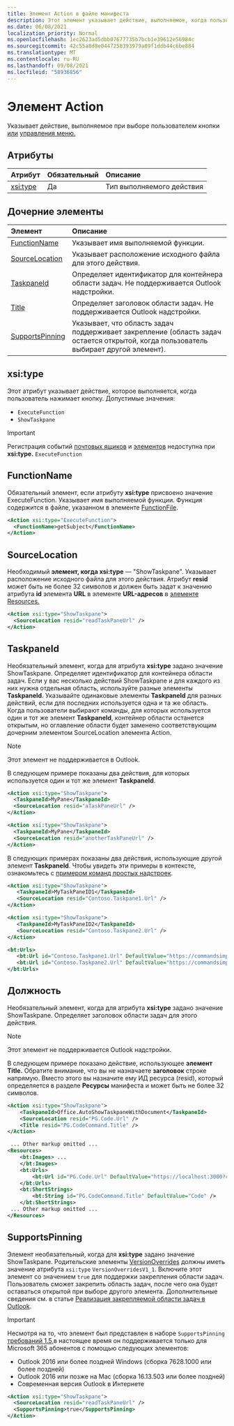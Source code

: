 ```yaml
---
title: Элемент Action в файле манифеста
description: Этот элемент указывает действие, выполняемое, когда пользователь выбирает кнопку или элемент управления меню.
ms.date: 06/08/2021
localization_priority: Normal
ms.openlocfilehash: 1ec2623ad5dbb07677735b7bcb1e39612e56984c
ms.sourcegitcommit: 42c55a8d8e0447258393979a09f1ddb44c6be884
ms.translationtype: MT
ms.contentlocale: ru-RU
ms.lasthandoff: 09/08/2021
ms.locfileid: "58936856"
---
```

# <a name="action-element"></a>Элемент Action

Указывает действие, выполняемое при выборе пользователем кнопки [или](control.md#button-control) [управления меню.](control.md#menu-dropdown-button-controls)

## <a name="attributes"></a>Атрибуты

|  Атрибут  |  Обязательный  |  Описание  |
|:-----|:-----|:-----|
|  [xsi:type](#xsitype)  |  Да  | Тип выполняемого действия|

## <a name="child-elements"></a>Дочерние элементы

|  Элемент |  Описание  |
|:-----|:-----|
|  [FunctionName](#functionname) |    Указывает имя выполняемой функции. |
|  [SourceLocation](#sourcelocation) |    Указывает расположение исходного файла для этого действия. |
|  [TaskpaneId](#taskpaneid) | Определяет идентификатор для контейнера области задач. Не поддерживается Outlook надстройки.|
|  [Title](#title) | Определяет заголовок области задач. Не поддерживается Outlook надстройки.|
|  [SupportsPinning](#supportspinning) | Указывает, что область задач поддерживает закрепление (область задач остается открытой, когда пользователь выбирает другой элемент).|

## <a name="xsitype"></a>xsi:type

Этот атрибут указывает действие, которое выполняется, когда пользователь нажимает кнопку. Допустимые значения:

- `ExecuteFunction`
- `ShowTaskpane`

> [!IMPORTANT]
> Регистрация событий [почтовых ящиков](../objectmodel/preview-requirement-set/office.context.mailbox.md#events) и [элементов](../objectmodel/preview-requirement-set/office.context.mailbox.item.md#events) недоступна при **xsi:type.** `ExecuteFunction`

## <a name="functionname"></a>FunctionName

Обязательный элемент, если атрибуту **xsi:type** присвоено значение ExecuteFunction. Указывает имя выполняемой функции. Функция содержится в файле, указанном в элементе [FunctionFile](functionfile.md).

```xml
<Action xsi:type="ExecuteFunction">
  <FunctionName>getSubject</FunctionName>
</Action>
```

## <a name="sourcelocation"></a>SourceLocation

Необходимый **элемент, когда xsi:type** — "ShowTaskpane". Указывает расположение исходного файла для этого действия. Атрибут **resid** может быть не более 32 символов и должен быть задат к значению атрибута **id** элемента **URL** в элементе **URL-адресов** в [элементе Resources.](resources.md)

```xml
<Action xsi:type="ShowTaskpane">
  <SourceLocation resid="readTaskPaneUrl" />
</Action>
```  

## <a name="taskpaneid"></a>TaskpaneId

Необязательный элемент, когда для атрибута **xsi:type** задано значение ShowTaskpane. Определяет идентификатор для контейнера области задач. Если у вас несколько действий ShowTaskpane и для каждого из них нужна отдельная область, используйте разные элементы **TaskpaneId**. Указывайте одинаковые элементы **TaskpaneId** для разных действий, если для последних используется одна и та же область. Когда пользователи выбирают команды, для которых используется один и тот же элемент **TaskpaneId**, контейнер области останется открытым, но оглавление области будет заменено соответствующим дочерним элементом SourceLocation элемента Action.

> [!NOTE]
> Этот элемент не поддерживается в Outlook.

В следующем примере показаны два действия, для которых используется один и тот же элемент **TaskpaneId**.

```xml
<Action xsi:type="ShowTaskpane">
  <TaskpaneId>MyPane</TaskpaneId>
  <SourceLocation resid="aTaskPaneUrl" />
</Action>

<Action xsi:type="ShowTaskpane">
  <TaskpaneId>MyPane</TaskpaneId>
  <SourceLocation resid="anotherTaskPaneUrl" />
</Action>
```  

В следующих примерах показаны два действия, использующие другой элемент **TaskpaneId**. Чтобы увидеть эти примеры в контексте, ознакомьтесь с [примером команд простых надстроек](https://github.com/OfficeDev/Office-Add-in-Commands-Samples/blob/master/Simple/Manifest/SimpleAddin.xml).

```xml
<Action xsi:type="ShowTaskpane">
   <TaskpaneId>MyTaskPaneID1</TaskpaneId>
   <SourceLocation resid="Contoso.Taskpane1.Url" />
</Action>

<Action xsi:type="ShowTaskpane">
   <TaskpaneId>MyTaskPaneID2</TaskpaneId>
   <SourceLocation resid="Contoso.Taskpane2.Url" />
</Action>
```  

```xml
<bt:Urls>
   <bt:Url id="Contoso.Taskpane1.Url" DefaultValue="https://commandsimple.azurewebsites.net/Taskpane.html" />
   <bt:Url id="Contoso.Taskpane2.Url" DefaultValue="https://commandsimple.azurewebsites.net/Taskpane2.html" />
</bt:Urls>
```  

## <a name="title"></a>Должность

Необязательный элемент, когда для атрибута **xsi:type** задано значение ShowTaskpane. Определяет заголовок области задач для этого действия.

> [!NOTE]
> Этот элемент не поддерживается Outlook надстройки.

В следующем примере показано действие, использующее **элемент Title.** Обратите внимание, что вы не назначаете **заголовок** строке напрямую. Вместо этого вы назначите ему ИД ресурса (resid), который определяется в разделе **Ресурсы** манифеста и может быть не более 32 символов.

```xml
<Action xsi:type="ShowTaskpane">
    <TaskpaneId>Office.AutoShowTaskpaneWithDocument</TaskpaneId>
    <SourceLocation resid="PG.Code.Url" />
    <Title resid="PG.CodeCommand.Title" />
</Action>

 ... Other markup omitted ...
<Resources>
    <bt:Images> ...
    </bt:Images>
    <bt:Urls>
        <bt:Url id="PG.Code.Url" DefaultValue="https://localhost:3000?commands=1" />
    </bt:Urls>
    <bt:ShortStrings>
        <bt:String id="PG.CodeCommand.Title" DefaultValue="Code" />
    </bt:ShortStrings>
 ... Other markup omitted ...
</Resources>
```

## <a name="supportspinning"></a>SupportsPinning

Элемент необязательный, когда для **xsi:type** задано значение ShowTaskpane. Родительские элементы [VersionOverrides](versionoverrides.md) должны иметь значение атрибута `xsi:type` `VersionOverridesV1_1`. Включите этот элемент со значением `true` для поддержки закрепления области задач. Пользователь сможет закрепить область задач, после чего она будет оставаться открытой при выборе другого элемента. Дополнительные сведения см. в статье [Реализация закрепляемой области задач в Outlook](../../outlook/pinnable-taskpane.md).

> [!IMPORTANT]
> Несмотря на то, что элемент был представлен в наборе `SupportsPinning` [требований 1.5,](../objectmodel/requirement-set-1.5/outlook-requirement-set-1.5.md)в настоящее время он поддерживается только для Microsoft 365 абонентов с помощью следующих элементов:
>
> - Outlook 2016 или более поздней Windows (сборка 7628.1000 или более поздней)
> - Outlook 2016 или позже на Mac (сборка 16.13.503 или более поздней)
> - Современная версия Outlook в Интернете

```xml
<Action xsi:type="ShowTaskpane">
  <SourceLocation resid="readTaskPaneUrl" />
  <SupportsPinning>true</SupportsPinning>
</Action>
```

